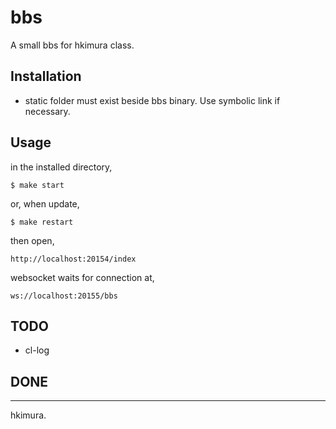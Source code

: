# bbs

A small bbs for hkimura class.

## Installation

* static folder must exist beside bbs binary. Use symbolic link if necessary.

## Usage

in the installed directory,

```
$ make start
```

or, when update,

```
$ make restart
```
then open,
```
http://localhost:20154/index
```

websocket waits for connection at,
```
ws://localhost:20155/bbs
```

## TODO

* cl-log

## DONE


---
hkimura.
